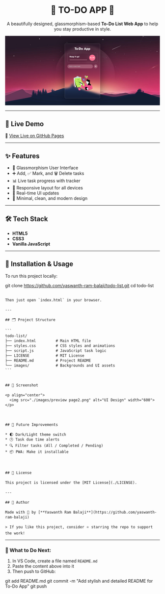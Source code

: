 <h1 align="center">🌟 TO-DO APP 🌟</h1>

<p align="center">
  A beautifully designed, glassmorphism-based <b>To-Do List Web App</b> to help you stay productive in style.
</p>

<p align="center">
  <img src="./images/preview page1.png" alt="To-Do App Preview" width="600">
</p>

---

## 🚀 Live Demo

🔗 [View Live on GitHub Pages](https://yaswanth-ram-balaji.github.io/todo-list)

---

## ✨ Features

- 🧊 Glassmorphism User Interface
- ➕ Add, ✅ Mark, and 🗑️ Delete tasks
- 📊 Live task progress with tracker
- 📱 Responsive layout for all devices
- 🔄 Real-time UI updates
- 🎯 Minimal, clean, and modern design

---

## 🛠️ Tech Stack

- **HTML5**
- **CSS3**
- **Vanilla JavaScript**

---

## 🧾 Installation & Usage

To run this project locally:

git clone https://github.com/yaswanth-ram-balaji/todo-list.git
cd todo-list
````

Then just open `index.html` in your browser.

---

## 🗂️ Project Structure

```
todo-list/
├── index.html         # Main HTML file
├── styles.css         # CSS styles and animations
├── script.js          # JavaScript task logic
├── LICENSE            # MIT License
├── README.md          # Project README
└── images/            # Backgrounds and UI assets
```


## 🌈 Screenshot

<p align="center">
  <img src="./images/preview page2.png" alt="UI Design" width="600">
</p>



## 🔮 Future Improvements

* 🌓 Dark/Light theme switch
* 🕒 Task due time alerts
* 🔍 Filter tasks (All / Completed / Pending)
* 📦 PWA: Make it installable



## 📄 License

This project is licensed under the [MIT License](./LICENSE).

---

## 🙌 Author

Made with 💖 by [**Yaswanth Ram Balaji**](https://github.com/yaswanth-ram-balaji)

> If you like this project, consider ⭐ starring the repo to support the work!

````

---

### 📌 What to Do Next:

1. In VS Code, create a file named `README.md`  
2. Paste the content above into it  
3. Then push to GitHub:


git add README.md
git commit -m "Add stylish and detailed README for To-Do App"
git push
